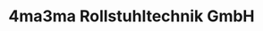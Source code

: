 ---
title: "4ma3ma Rollstuhltechnik GmbH"
url: /dortmund/4ma3ma-rollstuhltechnik-gmbh/
shop: Sanitätshaus
---